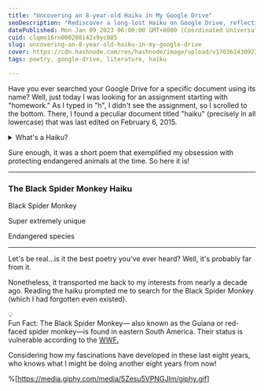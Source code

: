 ```yaml
---
title: "Uncovering an 8-year-old Haiku in My Google Drive"
seoDescription: "Rediscover a long-lost Haiku on Google Drive, reflecting a passion for endangered animals and the intriguing Black Spider Monkey"
datePublished: Mon Jan 09 2023 06:00:00 GMT+0000 (Coordinated Universal Time)
cuid: clqmo16rn000208i42x9yc085
slug: uncovering-an-8-year-old-haiku-in-my-google-drive
cover: https://cdn.hashnode.com/res/hashnode/image/upload/v1703614309237/42cafa2f-1588-4a36-b0ab-a1913fff6ff5.jpeg
tags: poetry, google-drive, literature, haiku

---
```


Have you ever searched your Google Drive for a specific document using its name? Well, just today I was looking for an assignment starting with "homework." As I typed in "h", I didn't see the assignment, so I scrolled to the bottom. There, I found a peculiar document titled "haiku" (precisely in all lowercase) that was last edited on February 6, 2015.

<details data-node-type="hn-details-summary"><summary>What's a Haiku?</summary><div data-type="detailsContent">a Japanese poem of seventeen syllables, in three lines of five, seven, and five, traditionally evoking images of the natural world.</div></details>

Sure enough, it was a short poem that exemplified my obsession with protecting endangered animals at the time. So here it is!

---

### **The Black Spider Monkey Haiku**

Black Spider Monkey

Super extremely unique

Endangered species

---

Let's be real...is it the best poetry you've ever heard? Well, it's probably far from it.

Nonetheless, it transported me back to my interests from nearly a decade ago. Reading the haiku prompted me to search for the Black Spider Monkey (which I had forgotten even existed).

<div data-node-type="callout">
<div data-node-type="callout-emoji">💡</div>
<div data-node-type="callout-text">Fun Fact: The Black Spider Monkey— also known as the Guiana or red-faced spider monkey—is found in eastern South America. Their status is vulnerable according to the <a target="_blank" rel="noopener noreferrer nofollow" href="https://www.worldwildlife.org/species/black-spider-monkey" style="pointer-events: none">WWF.</a></div>
</div>

Considering how my fascinations have developed in these last eight years, who knows what I might be doing another eight years from now!

%[https://media.giphy.com/media/5Zesu5VPNGJlm/giphy.gif]